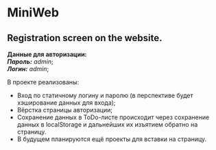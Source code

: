 # MiniWeb
## Registration screen on the website.
**Данные для авторизации:**  
***Пароль:*** *admin*;  
***Логин:*** *admin*;


В проекте реализованы: 
- Вход по статичному логину и паролю (в перспективе будет хэширование данных для входа);
- Вёрстка страницы авторизации;
- Сохранение данных в ToDo-листе происходит через сохранение данных в localStorage и дальнейших их изъятием обратно на страницу.
- В будущем планируются ещё проекты для вставки на страницу.
